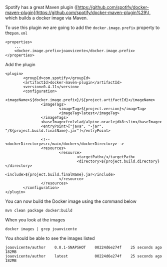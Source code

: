 Spotify has a great Maven plugin \([https://github.com/spotify/docker-maven-plugin](https://github.com/spotify/docker-maven-plugin%29\), which builds a docker image via Maven.

To use this plugin we are going to add the `docker.image.prefix` property to the`pom.xml`

```
<properties>
    ...
    <docker.image.prefix>joaovicente</docker.image.prefix>
</properties>
```

Add the plugin

```
<plugin>
        <groupId>com.spotify</groupId>
        <artifactId>docker-maven-plugin</artifactId>
        <version>0.4.11</version>
        <configuration>
                <imageName>${docker.image.prefix}/${project.artifactId}</imageName>
                <imageTags>
                        <imageTag>${project.version}</imageTag>
                        <imageTag>latest</imageTag>
                </imageTags>
                <baseImage>frolvlad/alpine-oraclejdk8:slim</baseImage>
                <entryPoint>["java", "-jar", "/${project.build.finalName}.jar"]</entryPoint>

                <!--<dockerDirectory>src/main/docker</dockerDirectory>-->
                <resources>
                        <resource>
                                <targetPath>/</targetPath>
                                <directory>${project.build.directory}</directory>
                                <include>${project.build.finalName}.jar</include>
                        </resource>
                </resources>
        </configuration>
</plugin>
```

You can now build the Docker image using the command below

```
mvn clean package docker:build
```

When you look at the images 

```
docker images | grep joaovicente
```

You should be able to see the images listed

```
joaovicente/author    0.0.1-SNAPSHOT    00224d6e274f    25 seconds ago    182MB
joaovicente/author    latest            00224d6e274f    25 seconds ago    182MB
```



